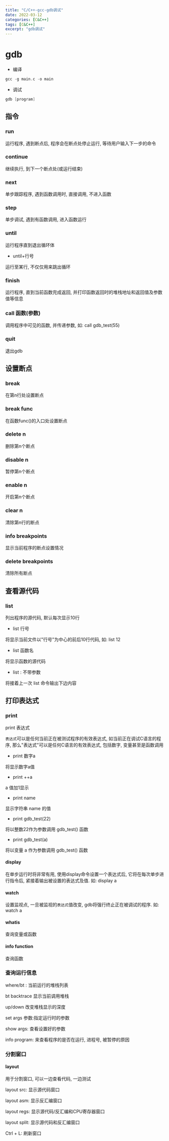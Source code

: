 ```yaml
---
title: "C/C++-gcc-gdb调试"
date: 2022-03-12
categories: [C&C++]
tags: [C&C++]
excerpt: "gdb调试"
---
```


# gdb

- 编译

```c
gcc -g main.c -o main
```

- 调试

```c
gdb [program]
```

## 指令

### run

运行程序, 遇到断点后, 程序会在断点处停止运行, 等待用户输入下一步的命令

### continue

继续执行, 到下一个断点处(或运行结束)

### next

单步跟踪程序, 遇到函数调用时, 直接调用, 不进入函数

### step

单步调试, 遇到有函数调用, 进入函数运行

### until

运行程序直到退出循环体

- until+行号

运行至某行, 不仅仅用来跳出循环

### finish

运行程序, 直到当前函数完成返回, 并打印函数返回时的堆栈地址和返回值及参数值等信息

### call 函数(参数)

调用程序中可见的函数, 并传递参数, 如: call gdb_test(55)

### quit

退出gdb

## 设置断点

### break

在第n行处设置断点

### break func

在函数func()的入口处设置断点

### delete n

删除第n个断点

### disable n

暂停第n个断点

### enable n

开启第n个断点

### clear n

清除第n行的断点

### info breakpoints

显示当前程序的断点设置情况

### delete breakpoints

清除所有断点

## 查看源代码

### list

列出程序的源代码, 默认每次显示10行

- list 行号

将显示当前文件以"行号"为中心的前后10行代码, 如: list 12

- list 函数名

将显示函数的源代码

- list : 不带参数

将接着上一次 list 命令输出下边内容

## 打印表达式

### print

print 表达式

`表达式`可以是任何当前正在被测试程序的有效表达式, 如当前正在调试C语言的程序, 那么"表达式"可以是任何C语言的有效表达式, 包括数字, 变量甚至是函数调用

- print 数字a

将显示数字a值

- print ++a

a 值加1显示

- print name

显示字符串 name 的值

- print gdb_test(22)

将以整数22作为参数调用 gdb_test() 函数

- print gdb_test(a)

将以变量 a 作为参数调用 gdb_test() 函数

#### display

在单步运行时将非常有用, 使用display命令设置一个表达式后, 它将在每次单步进行指令后, 紧接着输出被设置的表达式及值. 如:  display a

#### watch

设置监视点, 一旦被监视的`表达式`值改变, gdb将强行终止正在被调试的程序. 如:  watch a

#### whatis

查询变量或函数

#### info function

查询函数

### 查询运行信息

where/bt : 当前运行的堆栈列表

bt backtrace 显示当前调用堆栈

up/down 改变堆栈显示的深度

set args 参数:指定运行时的参数

show args: 查看设置好的参数

info program:  来查看程序的是否在运行, 进程号, 被暂停的原因

### 分割窗口

#### layout

用于分割窗口, 可以一边查看代码, 一边测试

layout src: 显示源代码窗口

layout asm: 显示反汇编窗口

layout regs: 显示源代码/反汇编和CPU寄存器窗口

layout split: 显示源代码和反汇编窗口

Ctrl + L: 刷新窗口
